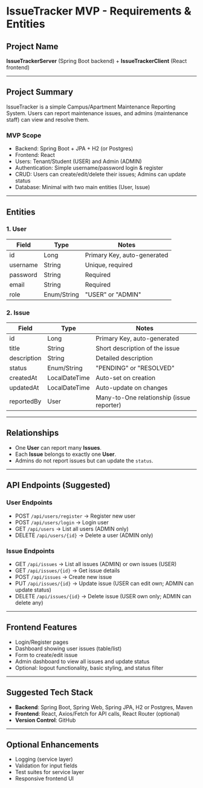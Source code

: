 # IssueTracker MVP - Requirements & Entities

## Project Name
**IssueTrackerServer** (Spring Boot backend) + **IssueTrackerClient** (React frontend)

---

## Project Summary
IssueTracker is a simple Campus/Apartment Maintenance Reporting System.
Users can report maintenance issues, and admins (maintenance staff) can view and resolve them.

### MVP Scope
- Backend: Spring Boot + JPA + H2 (or Postgres)
- Frontend: React
- Users: Tenant/Student (USER) and Admin (ADMIN)
- Authentication: Simple username/password login & register
- CRUD: Users can create/edit/delete their issues; Admins can update status
- Database: Minimal with two main entities (User, Issue)

---

## Entities

### 1. User
| Field | Type | Notes |
|-------|------|-------|
| id | Long | Primary Key, auto-generated |
| username | String | Unique, required |
| password | String | Required |
| email | String | Required |
| role | Enum/String | "USER" or "ADMIN" |

### 2. Issue
| Field | Type | Notes |
|-------|------|-------|
| id | Long | Primary Key, auto-generated |
| title | String | Short description of the issue |
| description | String | Detailed description |
| status | Enum/String | "PENDING" or "RESOLVED" |
| createdAt | LocalDateTime | Auto-set on creation |
| updatedAt | LocalDateTime | Auto-update on changes |
| reportedBy | User | Many-to-One relationship (issue reporter) |

---

## Relationships
- One **User** can report many **Issues**.
- Each **Issue** belongs to exactly one **User**.
- Admins do not report issues but can update the `status`.

---

## API Endpoints (Suggested)

### User Endpoints
- POST `/api/users/register` → Register new user
- POST `/api/users/login` → Login user
- GET `/api/users` → List all users (ADMIN only)
- DELETE `/api/users/{id}` → Delete a user (ADMIN only)

### Issue Endpoints
- GET `/api/issues` → List all issues (ADMIN) or own issues (USER)
- GET `/api/issues/{id}` → Get issue details
- POST `/api/issues` → Create new issue
- PUT `/api/issues/{id}` → Update issue (USER can edit own; ADMIN can update status)
- DELETE `/api/issues/{id}` → Delete issue (USER own only; ADMIN can delete any)

---

## Frontend Features
- Login/Register pages
- Dashboard showing user issues (table/list)
- Form to create/edit issue
- Admin dashboard to view all issues and update status
- Optional: logout functionality, basic styling, and status filter

---

## Suggested Tech Stack
- **Backend**: Spring Boot, Spring Web, Spring JPA, H2 or Postgres, Maven
- **Frontend**: React, Axios/Fetch for API calls, React Router (optional)
- **Version Control**: GitHub

---

## Optional Enhancements
- Logging (service layer)
- Validation for input fields
- Test suites for service layer
- Responsive frontend UI

